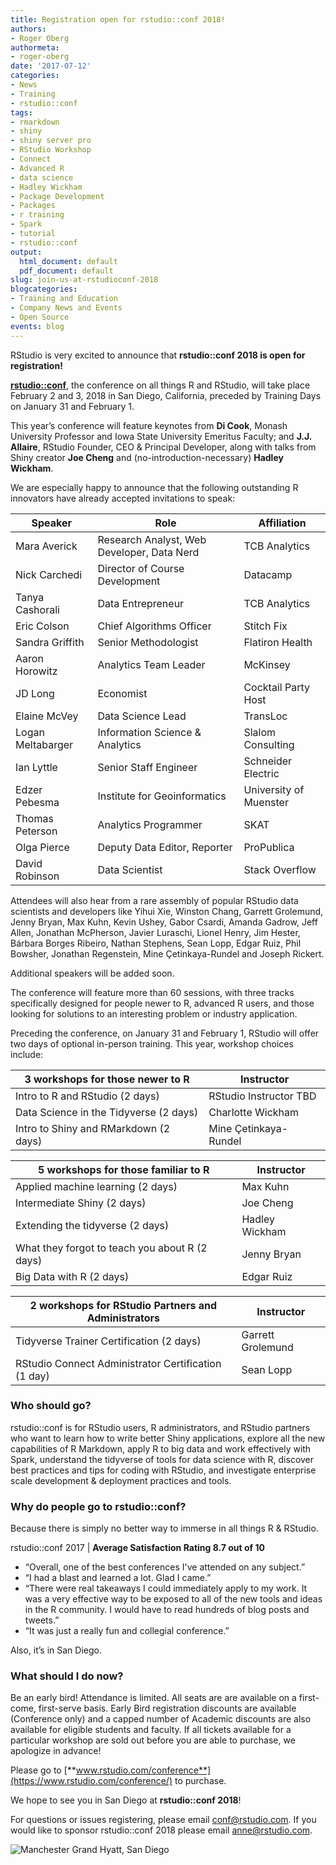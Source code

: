 ```yaml
---
title: Registration open for rstudio::conf 2018!
authors:
- Roger Oberg
authormeta: 
- roger-oberg
date: '2017-07-12'
categories:
- News
- Training
- rstudio::conf
tags:
- rmarkdown
- shiny
- shiny server pro
- RStudio Workshop
- Connect
- Advanced R
- data science
- Hadley Wickham
- Package Development
- Packages
- r training
- Spark
- tutorial
- rstudio::conf
output:
  html_document: default
  pdf_document: default
slug: join-us-at-rstudioconf-2018
blogcategories:
- Training and Education
- Company News and Events
- Open Source
events: blog
---
```



RStudio is very excited to announce that **rstudio::conf 2018 is open for registration!**

[**rstudio::conf**](https://www.rstudio.com/conference/), the conference on all things R and RStudio, will take place February 2 and 3, 2018 in San Diego, California, preceded by Training Days on January 31 and February 1. 

This year’s conference will feature keynotes from **Di Cook**, Monash University Professor and Iowa State University Emeritus Faculty; and **J.J. Allaire**, RStudio Founder, CEO & Principal Developer, along with talks from Shiny creator **Joe Cheng** and (no-introduction-necessary) **Hadley Wickham**.

We are especially happy to announce that the following outstanding R innovators have already accepted invitations to speak:

Speaker | Role | Affiliation
------------- | ------------- | -------------
Mara Averick	 |	Research Analyst, Web Developer, Data Nerd  |	TCB Analytics
Nick Carchedi  |		Director of Course Development | Datacamp
Tanya Cashorali	  |	Data Entrepreneur  |	TCB Analytics
Eric Colson |		Chief Algorithms Officer  |	Stitch Fix
Sandra Griffith  |		Senior Methodologist  |	Flatiron Health	
Aaron Horowitz  |		Analytics Team Leader  |	McKinsey
JD Long  |	Economist | Cocktail Party Host
Elaine McVey  |		Data Science Lead  |	TransLoc
Logan Meltabarger |	Information Science & Analytics  |	Slalom Consulting
Ian Lyttle  |			Senior Staff Engineer  |	Schneider Electric
Edzer Pebesma  |		Institute for Geoinformatics   |	University of Muenster
Thomas Peterson  |		Analytics Programmer  |	SKAT
Olga Pierce	  |		Deputy Data Editor, Reporter  |	ProPublica
David Robinson  |	Data Scientist  |	Stack Overflow

Attendees will also hear from a rare assembly of popular RStudio data scientists and developers like Yihui Xie, Winston Chang, Garrett Grolemund, Jenny Bryan, Max Kuhn, Kevin Ushey, Gabor Csardi, Amanda Gadrow, Jeff Allen, Jonathan McPherson, Javier Luraschi, Lionel Henry, Jim Hester, Bárbara Borges Ribeiro, Nathan Stephens, Sean Lopp, Edgar Ruiz, Phil Bowsher, Jonathan Regenstein, Mine Çetinkaya-Rundel and Joseph Rickert.

Additional speakers will be added soon.

The conference will feature more than 60 sessions, with three tracks specifically designed for people newer to R, advanced R users, and those looking for solutions to an interesting problem or industry application.


Preceding the conference, on January 31 and February 1, RStudio will offer two days of optional in-person training. This year, workshop choices include:


3 workshops for those newer to R  | Instructor
------------- | -------------
Intro to R and RStudio (2 days) | RStudio Instructor TBD
Data Science in the Tidyverse (2 days) | Charlotte Wickham
Intro to Shiny and RMarkdown (2 days)	|	Mine Çetinkaya-Rundel

5 workshops for those familiar to R  | Instructor
------------- | -------------
Applied machine learning (2 days) | Max Kuhn
Intermediate Shiny (2 days)	| Joe Cheng
Extending the tidyverse (2 days) | Hadley Wickham
What they forgot to teach you about R (2 days) | Jenny Bryan
Big Data with R (2 days) | Edgar Ruiz

2 workshops for RStudio Partners and Administrators  | Instructor
------------- | -------------
Tidyverse Trainer Certification (2 days) | Garrett Grolemund
RStudio Connect Administrator Certification (1 day) | Sean Lopp

### Who should go?

rstudio::conf is for RStudio users, R administrators, and RStudio partners who want to learn how to write better Shiny applications, explore all the new capabilities of R Markdown, apply R to big data and work effectively with Spark, understand the tidyverse of tools for data science with R, discover best practices and tips for coding with RStudio, and investigate enterprise scale development & deployment practices and tools.

### Why do people go to rstudio::conf?

Because there is simply no better way to immerse in all things R & RStudio.

rstudio::conf 2017 | **Average Satisfaction Rating 8.7 out of 10**

* “Overall, one of the best conferences I've attended on any subject.” 
* “I had a blast and learned a lot. Glad I came.”
* “There were real takeaways I could immediately apply to my work. It was a very effective way to be exposed to all of the new tools and ideas in the R community. I would have to read hundreds of blog posts and tweets.”
* “It was just a really fun and collegial conference.” 

Also, it’s in San Diego.

### What should I do now?

Be an early bird! Attendance is limited. All seats are are available on a first-come, first-serve basis. Early Bird registration discounts are available (Conference only) and a capped number of Academic discounts are also available for eligible students and faculty. If all tickets available for a particular workshop are sold out before you are able to purchase, we apologize in advance!

Please go to [**www.rstudio.com/conference**](https://www.rstudio.com/conference/) to purchase. 

We hope to see you in San Diego at **rstudio::conf 2018**!

For questions or issues registering, please email conf@rstudio.com.  If you would like to sponsor rstudio::conf 2018 please email anne@rstudio.com.

![Manchester Grand Hyatt, San Diego](https://manchester.grand.hyatt.com/content/dam/PropertyWebsites/grandhyatt/sanrs/Media/All/Manchester-Grand-Hyatt-San-Diego-P166-Exterior-1280x427.jpg)

